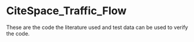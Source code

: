 # CiteSpace_Traffic_Flow
These are the code the literature used and test data can be used to verify the code.
